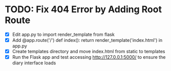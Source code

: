 # TODO: Fix 404 Error by Adding Root Route

- [x] Edit app.py to import render_template from flask
- [x] Add @app.route('/') def index(): return render_template('index.html') in app.py
- [x] Create templates directory and move index.html from static to templates
- [x] Run the Flask app and test accessing http://127.0.0.1:5000/ to ensure the diary interface loads
